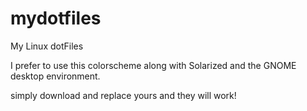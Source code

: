 # mydotfiles
My Linux dotFiles

I prefer to use this colorscheme along with Solarized and the GNOME desktop environment.

simply download and replace yours and they will work!

